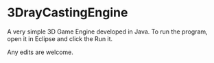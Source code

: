 # 3DrayCastingEngine

A very simple 3D Game Engine developed in Java. To run the program, open it in Eclipse and click the Run it.

Any edits are welcome.
